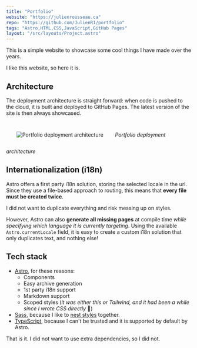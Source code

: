 ```yaml
---
title: "Portfolio"
website: "https://julienrousseau.ca"
repo: "https://github.com/JulienR1/portfolio"
tags: "Astro,HTML,CSS,JavaScript,GitHub Pages"
layout: "/src/layouts/Project.astro"
---
```


This is a simple website to showcase some cool things I have made over the years.

I like this website, so here it is.

## Architecture

The deployment architecture is straight forward: when code is pushed to the cloud, it is built and deployed to GitHub Pages.
The latest version of the site is then always showcased.

![Portfolio deployment architecture](/projects/portfolio/portfolio-architecture.jpg)
_Portfolio deployment architecture_

## Internationalization (i18n)

Astro offers a first party i18n solution, storing the selected locale in the url.
Since they use a file-based approach to routing, this means that **every file must be created twice**.

I did not want to duplicate everything and risk messing up on styles.

However, Astro can also **generate all missing pages** at compile time _while specifying which language it is currently targeting_.
Using the available `Astro.currentLocale` field, it is easy to create a custom i18n solution that only duplicates text, and nothing else!

## Tech stack

- [Astro](https://astro.build/), for these reasons:
  - Components
  - Easy archive generation
  - 1st party i18n support
  - Markdown support
  - Scoped styles (_it was either this or Tailwind, and it had been a while since I wrote CSS directly_ &#129335;)
- [Sass](https://sass-lang.com/), because I like to [nest styles](https://sass-lang.com/guide/#nesting) together.
- [TypeScript](https://www.typescriptlang.org/), because I can't be trusted and it is supported by default by Astro.

That is it. I did not want to use extra dependencies, so I did not.

<style>
    img {
        padding: 2em;
    }
</style>
